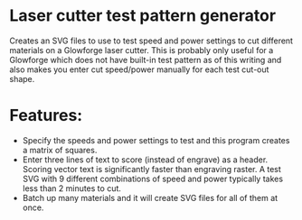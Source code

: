 # Laser cutter test pattern generator
Creates an SVG files to use to test speed and power settings to cut different materials on a Glowforge laser cutter. This is probably only useful for a Glowforge which does not have built-in test pattern as of this writing and also makes you enter cut speed/power manually for each test cut-out shape.
# Features: 
* Specify the speeds and power settings to test and this program creates a matrix of squares.
* Enter three lines of text to score (instead of engrave) as a header. Scoring vector text is significantly faster than engraving raster. A test SVG with 9 different combinations of speed and power typically takes less than 2 minutes to cut.
* Batch up many materials and it will create SVG files for all of them at once.

